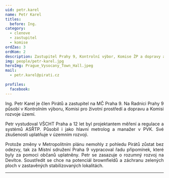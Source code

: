 ```yaml
---
uid: petr.karel
name: Petr Karel
titles:
  before: Ing.
category:
  - clenove
  - zastupitel
  - komise
ordZas: 3
ordKom: 2
description: Zastupitel Prahy 9, Kontrolní výbor, Komise ŽP a dopravy a komise rozvoje území
img: people/petr-karel.jpg
heroImg: Prague_Vysocany_Town_Hall.jpeg
mail:
  - petr.karel@pirati.cz
 
profiles:
  facebook: 
---
```

<p style='text-align: justify;'>Ing. Petr Karel je člen Pirátů a zastupitel na MČ Praha 9. Na Radnici Prahy 9 působí v Kontrolním výboru, Komisi pro životní prostředí a dopravu a Komisi rozvoje území.
</p><p style='text-align: justify;'>
Petr vystudoval VŠCHT Praha a 12 let byl projektantem měření a regulace a systémů ASŘTP. Působil i jako hlavní metrolog a manažer v PVK. Své zkušenosti uplatňuje v územním rozvoji.
</p><p style='text-align: justify;'>
Protože změny v Metropolitním plánu nemohly z pohledu Pirátů zůstat bez odezvy, tak za Místní sdružení Praha 9 vypracoval řadu připomínek, které byly za pomoci občanů uplatněny. Petr se zasazuje o rozumný rozvoj na Devítce. Soustředit se chce na potenciál brownfieldů a záchranu zelených ploch v zastavěných stabilizovaných lokalitách.
</p>

---
